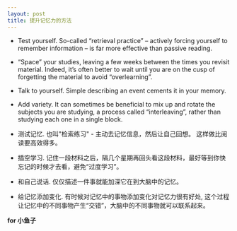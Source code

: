 ```yaml
---
layout: post
title: 提升记忆力的方法
---
```


- Test yourself. So-called “retrieval practice” – actively forcing yourself to remember information – is far more effective than passive reading.
- “Space” your studies, leaving a few weeks between the times you revisit material. Indeed, it’s often better to wait until you are on the cusp of forgetting the material to avoid “overlearning”.
- Talk to yourself. Simple describing an event cements it in your memory.
- Add variety. It can sometimes be beneficial to mix up and rotate the subjects you are studying, a process called “interleaving”, rather than studying each one in a single block.

- 测试记忆. 也叫"检索练习" - 主动去记忆信息，然后让自己回想。 这样做比阅读要高效得多。
- 插空学习. 记住一段材料之后，隔几个星期再回头看这段材料，最好等到你快忘记的时候才去看，避免“过度学习”。
- 和自己说话. 仅仅描述一件事就能加深它在到大脑中的记忆。
- 给记忆添加变化. 有时候对记忆中的事物添加变化对记忆力很有好处, 这个过程让记忆中的不同事物产生“交错”，大脑中的不同事物就可以联系起来。

**for 小鱼子**

